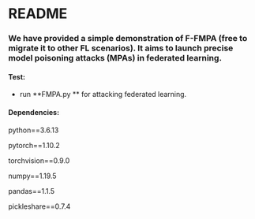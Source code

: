 # README

### We have provided a simple demonstration of F-FMPA (free to migrate it to other FL scenarios). It aims to launch precise model poisoning attacks (MPAs) in federated learning. 

#### Test:

- run **FMPA.py ** for attacking federated learning.


#### Dependencies:

python==3.6.13

pytorch==1.10.2

torchvision==0.9.0

numpy==1.19.5

pandas==1.1.5

pickleshare==0.7.4
